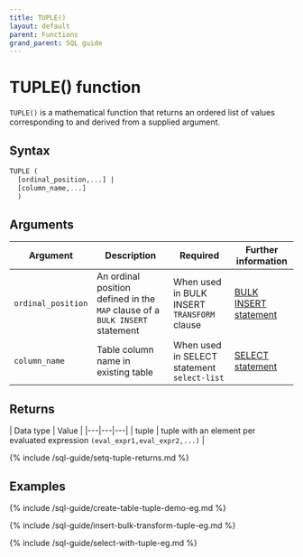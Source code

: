 ```yaml
---
title: TUPLE()
layout: default
parent: Functions
grand_parent: SQL guide
---
```


# TUPLE() function

`TUPLE()` is a mathematical function that returns an ordered list of values corresponding to and derived from a supplied argument.

## Syntax

```sql
TUPLE (
  [ordinal_position,...] |
  [column_name,...]
  )
```
<!-- original syntax
TUPLE(expr1,expr2,...)
-->

## Arguments

| Argument | Description | Required | Further information |
|---|---|---|---|
| `ordinal_position` | An ordinal position defined in the `MAP` clause of a `BULK INSERT` statement | When used in BULK INSERT `TRANSFORM` clause | [BULK INSERT statement](/docs/sql-guide/statements/statement-insert-bulk) |
| `column_name`| Table column name in existing table | When used in SELECT statement `select-list` | [SELECT statement](/docs/sql-guide/statements/statement-select) |

## Returns

| Data type | Value |
|---|---|---|
| tuple | tuple with an element per evaluated expression `(eval_expr1,eval_expr2,...)` |

{% include /sql-guide/setq-tuple-returns.md %}

## Examples

{% include /sql-guide/create-table-tuple-demo-eg.md %}

{% include /sql-guide/insert-bulk-transform-tuple-eg.md %}

{% include /sql-guide/select-with-tuple-eg.md %}
